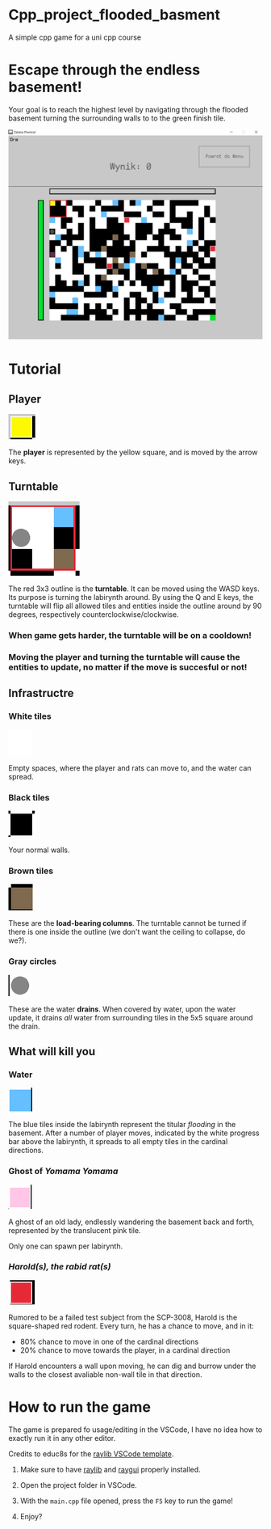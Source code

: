 # Cpp_project_flooded_basment
A simple cpp game for a uni cpp course


# Escape through the endless basement!
Your goal is to reach the highest level by navigating through the flooded basement  turning the surrounding walls to to the green finish tile.

![example game](./example_images/example_gameplay.png)

# Tutorial

## Player
![player](./example_images/player.png)

The **player** is represented by the yellow square, and is moved by the arrow keys. 

## Turntable
![turntable](./example_images/turntable.png)

The red 3x3 outline is the **turntable**. It can be moved using the WASD keys. Its purpose is turning the labirynth around. By using the Q and E keys, the turntable will flip all allowed tiles and entities inside the outline around by 90 degrees, respectively counterclockwise/clockwise.

### When game gets harder, the turntable will be on a cooldown!

### Moving the player and turning the turntable will cause the entities to update, no matter if the move is succesful or not!

## Infrastructre

### White tiles 
![whitespace](./example_images/white.png)

Empty spaces, where the player and rats can move to, and the water can spread.

### Black tiles
![wall](./example_images/wall.png)

Your normal walls.

### Brown tiles
![bearing_column](./example_images/bearing_column.png)

These are the **load-bearing columns**. The turntable cannot be turned if there is one inside the outline (we don't want the ceiling to collapse, do we?). 

### Gray circles
![drain](./example_images/drain.png)

These are the water **drains**. When covered by water, upon the water update, it drains *all* water from surrounding tiles in the 5x5 square around the drain.

## What will kill you

### Water
![water](./example_images/water.png)

The blue tiles inside the labirynth represent the titular *flooding* in the basement. After a number of player moves, indicated by the white progress bar above the labirynth, it spreads to all empty tiles in the cardinal directions.

### Ghost of *Yomama Yomama*
![whitespace](./example_images/yomamyomama.png)

A ghost of an old lady, endlessly wandering the basement back and forth, represented by the translucent pink tile.

Only one can spawn per labirynth.

### *Harold(s), the rabid rat(s)*
![whitespace](./example_images/harold.png)

Rumored to be a failed test subject from the SCP-3008, Harold is the square-shaped red rodent.
Every turn, he has a chance to move, and in it: 
- 80% chance to move in one of the cardinal directions
- 20% chance to move towards the player, in a cardinal direction

If Harold encounters a wall upon moving, he can dig and burrow under the walls to the closest avaliable non-wall tile in that direction.

# How to run the game
The game is prepared fo usage/editing in the VSCode, I have no idea how to exactly run it in any other editor.

Credits to educ8s for the [raylib VSCode template](https://github.com/educ8s/Raylib-CPP-Starter-Template-for-VSCODE-V2).

1. Make sure to have [raylib](https://www.raylib.com/index.html) and [raygui](https://www.youtube.com/watch?v=c7FAQYImXMk&list=LL&index=2) properly installed.

2. Open the project folder in VSCode.
3. With the `main.cpp` file opened, press the `F5` key to run the game!
4. Enjoy? 

